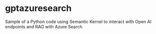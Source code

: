 # gptazuresearch
Sample of a Python code using Semantic Kernel to interact with Open AI endpoints and RAG with Azure Search
